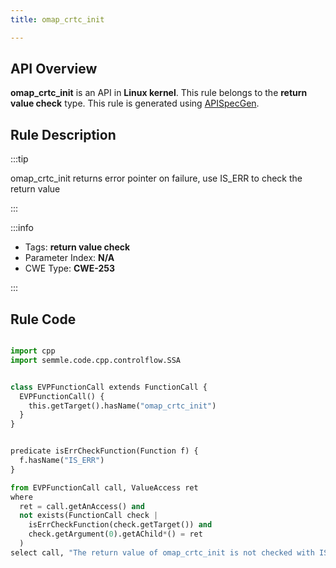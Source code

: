 ```yaml
---
title: omap_crtc_init

---
```



## API Overview
**omap_crtc_init** is an API in **Linux kernel**. This rule belongs to the **return value check** type. This rule is generated using [APISpecGen](../../tools/APISpecGen).
## Rule Description

:::tip

omap_crtc_init returns error pointer on failure, use IS_ERR to check the return value

:::

:::info

- Tags: **return value check**
- Parameter Index: **N/A**
- CWE Type: **CWE-253**

:::

## Rule Code
```python

import cpp
import semmle.code.cpp.controlflow.SSA


class EVPFunctionCall extends FunctionCall {
  EVPFunctionCall() {
    this.getTarget().hasName("omap_crtc_init")
  }
}


predicate isErrCheckFunction(Function f) {
  f.hasName("IS_ERR") 
}

from EVPFunctionCall call, ValueAccess ret
where
  ret = call.getAnAccess() and
  not exists(FunctionCall check |
    isErrCheckFunction(check.getTarget()) and
    check.getArgument(0).getAChild*() = ret
  )
select call, "The return value of omap_crtc_init is not checked with IS_ERR."
    
```